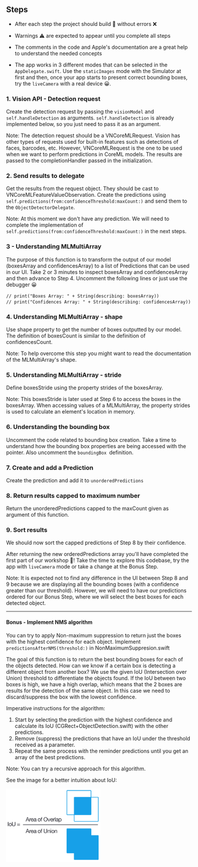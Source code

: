 ## Steps
* After each step the project should build 👷 without errors ❌  
* Warnings ⚠️ are expected to appear until you complete all steps
* The comments in the code and Apple's documentation are a great help to understand the needed concepts

* The app works in 3 different modes that can be selected in the ```AppDelegate.swift```. Use the `staticImages` mode with the Simulator at first and then, once your app starts to present correct bounding boxes, try the `liveCamera` with a real device 😀.
### 1. Vision API - Detection request

Create the detection request by passing the `visionModel` and `self.handleDetection` as arguments. `self.handleDetection` is already implemented below, so you just need to pass it as an argument.

Note: The detection request should be a VNCoreMLRequest. Vision has other types of requests used for built-in features such as detections of faces, barcodes, etc. However, VNCoreMLRequest is the one to be used when we want to perform predictions in CoreML models. The results are passed to the completionHandler passed in the initialization.

### 2. Send results to delegate
Get the results from the request object. They should be cast to VNCoreMLFeatureValueObservation.
Create the predictions using `self.predictions(from:confidenceThreshold:maxCount:)` and send them to the `ObjectDetectorDelegate`.

Note: At this moment we don't have any prediction. We will need to complete the implementation of `self.predictions(from:confidenceThreshold:maxCount:)` in the next steps.

### 3 - Understanding MLMultiArray
The purpose of this function is to transform the output of our model (boxesArray and confidencesArray) to a list of Predictions that can be used in our UI.
Take 2 or 3 minutes to inspect boxesArray and confidencesArray and then advance to Step 4. Uncomment the following lines or just use the debugger 😀

```
// print("Boxes Array: " + String(describing: boxesArray))
// print("Confidences Array: " + String(describing: confidencesArray))
```

### 4. Understanding MLMultiArray - shape
Use shape property to get the number of boxes outputted by our model. The definition of boxesCount is similar to the definition of confidencesCount.

Note: To help overcome this step you might want to read the documentation of the MLMultiArray's shape.

### 5. Understanding MLMultiArray - stride
Define boxesStride using the property strides of the boxesArray.

Note: This boxesStride is later used at Step 6 to access the boxes in the boxesArray. When accessing values of a MLMultiArray, the property strides is used to calculate an element's location in memory.

### 6. Understanding the bounding box
Uncomment the code related to bounding box creation.
Take a time to understand how the bounding box properties are being accessed with the pointer. Also uncomment the `boundingBox `definition.

### 7. Create and add a Prediction
Create the prediction and add it to `unorderedPredictions`

### 8. Return results capped to maximum number
Return the unorderedPredictions capped to the maxCount given as argument of this function.

### 9. Sort results
We should now sort the capped predictions of Step 8 by their confidence.

After returning the new orderedPredictions array you'll have completed the first part of our workshop 🎉! Take the time to explore this codebase, try the app with `liveCamera` mode or take a change at the Bonus Step.

Note: It is expected not to find any difference in the UI between Step 8 and 9 because we are displaying all the bounding boxes (with a confidence greater than our threshold). However, we will need to have our predictions ordered for our Bonus Step, where we will select the best boxes for each detected object.

___
#### Bonus - Implement NMS algorithm
You can try to apply Non-maximum suppression to return just the boxes with the highest confidence for each object. Implement `predictionsAfterNMS(threshold:)` in NonMaximumSuppresion.swift

The goal of this function is to return the best bounding boxes for each of the objects detected. How can we know if a certain box is detecting a different object from another box? We use the given IoU (Intersection over Union) threshold to differentiate the objects found. 
If the IoU between two boxes is high, we have a high overlap, which means that the 2 boxes are results for the detection of the same object. In this case we need to discard/suppress the box with the lowest confidence.

Imperative instructions for the algorithm:

1. Start by selecting the prediction with the highest confidence and calculate its IoU (CGRect+ObjectDetection.swift) with the other predictions.
2. Remove (suppress) the predictions that have an IoU under the threshold received as a parameter.
3. Repeat the same process with the reminder predictions until you get an array of the best predictions.

Note: You can try a recursive approach for this algorithm.

See the image for a better intuition about IoU:

<img src="assets/IntersectionOverUnion.png" height="200">

